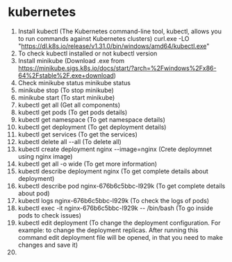 # kubernetes

1. Install kubectl (The Kubernetes command-line tool, kubectl, allows you to run commands against Kubernetes clusters)
   curl.exe -LO "https://dl.k8s.io/release/v1.31.0/bin/windows/amd64/kubectl.exe"
2. To check kubectl installed or not
   kubectl version
3. Install minikube (Download .exe from https://minikube.sigs.k8s.io/docs/start/?arch=%2Fwindows%2Fx86-64%2Fstable%2F.exe+download)
4. Check minikube status
   minikube status
6. minikube stop (To stop minikube)
7. minikube start (To start minikube)
8. kubectl get all (Get all components)
9. kubectl get pods (To get pods details)
10. kubectl get namespace (To get namespace details)
11. kubectl get deployment (To get deployment details)
12. kubectl get services (To get the services)
13. kubectl delete all --all (To delete all)
14. kubectl create deployment nginx --image=nginx (Crete deploymnet using nginx image)
15. kubectl get all -o wide (To get more information)
16. kubectl describe deployment nginx (To get complete details about deployment)
17. kubectl describe pod nginx-676b6c5bbc-l929k (To get complete details about pod)
18. kubectl logs nginx-676b6c5bbc-l929k (To check the logs of pods)
19. kubectl exec -it nginx-676b6c5bbc-l929k -- /bin/bash (To go inside pods to check issues)
20. kubectl edit deployment (To change the deployment configuration. For example: to change the deployment replicas. After running this command edit deployment file will be opened, in that you need to make changes and save it)
21. 
